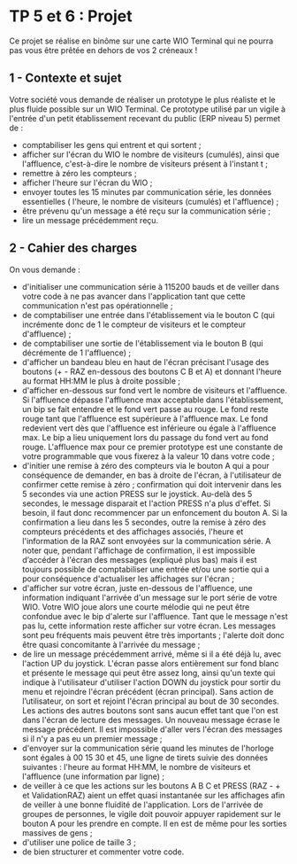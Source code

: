 # TP 5 et 6 : Projet

Ce projet se réalise en binôme sur une carte WIO Terminal qui ne pourra pas vous être prêtée en dehors de vos 2 créneaux !

## 1 - Contexte et sujet

Votre société vous demande de réaliser un prototype le plus réaliste et le plus fluide possible sur un WIO Terminal. Ce prototype utilisé par un vigile à l'entrée d'un petit établissement recevant du public (ERP niveau 5) permet de :
- comptabiliser les gens qui entrent et qui sortent ;
- afficher sur l'écran du WIO le nombre de visiteurs (cumulés), ainsi que l'affluence, c'est-à-dire le nombre de visiteurs présent à l'instant t ;
- remettre à zéro les compteurs ;
- afficher l'heure sur l'écran du WIO ;
- envoyer toutes les 15 minutes par communication série, les données essentielles ( l'heure, le nombre de visiteurs (cumulés) et l'affluence) ;
- être prévenu qu'un message a été reçu sur la communication série ;
- lire un message précédemment reçu.

## 2 - Cahier des charges

On vous demande :
- d'initialiser une communication série à 115200 bauds et de veiller dans votre code à ne pas avancer dans l'application tant que cette communication n'est pas opérationnelle ;
- de comptabiliser une entrée dans l'établissement via le bouton C (qui incrémente donc de 1 le compteur de visiteurs et le compteur d'affluence) ;
- de comptabiliser une sortie de l'établissement via le bouton B (qui décrémente de 1 l'affluence) ;
- d'afficher un bandeau bleu en haut de l'écran précisant l'usage des boutons (+ - RAZ en-dessous des boutons C B et A) et donnant l'heure au format HH:MM le plus à droite possible ;
- d'afficher en-dessous sur fond vert le nombre de visiteurs et l'affluence. Si l'affluence dépasse l'affluence max acceptable dans l'établissement, un bip se fait entendre et le fond vert passe au rouge. Le fond reste rouge tant que l'affluence est supérieure à l'affluence max. Le fond redevient vert dès que l'affluence est inférieure ou égale à l'affluence max. Le bip a lieu uniquement lors du passage du fond vert au fond rouge. L'affluence max pour ce premier prototype est une constante de votre programmable que vous fixerez à la valeur 10 dans votre code ;
- d'initier une remise à zéro des compteurs via le bouton A qui a pour conséquence de demander, en bas à droite de l'écran, à l'utilisateur de confirmer cette remise à zéro ; confirmation qui doit intervenir dans les 5 secondes via une action PRESS sur le joystick. Au-delà des 5 secondes, le message disparait et l'action PRESS n'a plus d'effet. Si besoin, il faut donc recommencer par un enfoncement du bouton A. Si la confirmation a lieu dans les 5 secondes, outre la remise à zéro des compteurs précédents et des affichages associés, l'heure et l'information de la RAZ sont envoyées sur la communication série. A noter que, pendant l'affichage de confirmation, il est impossible d’accéder à l'écran des messages (expliqué plus bas) mais il est toujours possible de comptabiliser une entrée et/ou une sortie qui a pour conséquence d'actualiser les affichages sur l'écran ;
- d'afficher sur votre écran, juste en-dessous de l'affluence, une information indiquant l'arrivée d'un message sur le port série de votre WIO. Votre WIO joue alors une courte mélodie qui ne peut être confondue avec le bip d'alerte sur l'affluence. Tant que le message n'est pas lu, cette information reste afficher sur votre écran. Les messages sont peu fréquents mais peuvent être très importants ; l'alerte doit donc être quasi concomitante à l'arrivée du message ;
- de lire un message précédemment arrivé, même si il a été déjà lu, avec l'action UP du joystick. L'écran passe alors entièrement sur fond blanc et présente le message qui peut être assez long, ainsi qu'un texte qui indique à l'utilisateur d'utiliser l'action DOWN du joystick pour sortir du menu et rejoindre l'écran précédent (écran principal). Sans action de l’utilisateur, on sort et rejoint l'écran principal au bout de 30 secondes. Les actions des autres boutons sont sans aucun effet tant que l'on est dans l'écran de lecture des messages. Un nouveau message écrase le message précédent. Il est impossible d'aller vers l'écran des messages si il n'y a pas eu un premier message ;
- d'envoyer sur la communication série quand les minutes de l'horloge sont égales à 00 15 30 et 45, une ligne de tirets suivie des données suivantes : l'heure au format HH:MM, le nombre de visiteurs et l'affluence (une information par ligne) ;
- de veiller à ce que les actions sur les boutons A B C et PRESS (RAZ - + et ValidationRAZ) aient un effet quasi instantanée sur les affichages afin de veiller à une bonne fluidité de l'application. Lors de l'arrivée de groupes de personnes, le vigile doit pouvoir appuyer rapidement sur le bouton A pour les prendre en compte. Il en est de même pour les sorties massives de gens ;
- d'utiliser une police de taille 3 ;
- de bien structurer et commenter votre code.
